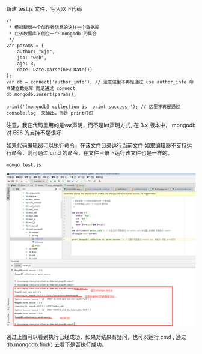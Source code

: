 新建 test.js 文件，写入以下代码
```
/*
 * 模拟新增一个创作者信息的这样一个数据库
 * 在该数据库下创立一个 mongodb 的集合
 */
var params = {
    author: "xjp",
    job: "web",
    age: 3,
    date: Date.parse(new Date())
};
var db = connect('author_info'); // 注意这里不再是通过 use author_info 命令建立数据库 而是通过 connect
db.mongodb.insert(params);

print('[mongodb] collection is  print success '); // 这里不再是通过 console.log  来输出，而是 print打印
```
注意，我在代码里用的是var声明，而不是let声明方式, 在 3.x 版本中， mongodb 对 ES6 的支持不是很好

如果代码编辑器可以执行命令，在该文件目录运行当前文件
如果编辑器不支持运行命令，则可通过 cmd 的命令，在文件目录下运行该文件也是一样的。

```
mongo test.js
```

![connect](./img/connect.png)

通过上图可以看到执行已经成功，如果对结果有疑问，也可以运行 cmd ,  通过 db.mongodb.find() 去看下是否执行成功。
